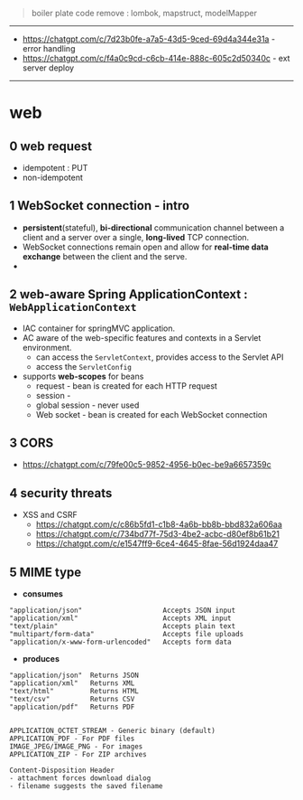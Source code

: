 > boiler plate code remove : lombok, mapstruct, modelMapper
---


- https://chatgpt.com/c/7d23b0fe-a7a5-43d5-9ced-69d4a344e31a - error handling
- https://chatgpt.com/c/f4a0c9cd-c6cb-414e-888c-605c2d50340c - ext server deploy

---

# web
## 0 web request
- idempotent : PUT
- non-idempotent

## 1 WebSocket connection - intro
- **persistent**(stateful), **bi-directional** communication channel between a client and a server over a single, **long-lived** TCP connection. 
- WebSocket connections remain open and allow for **real-time data exchange** between the client and the serve.
- 
## 2 web-aware Spring ApplicationContext : `WebApplicationContext`
- IAC container for springMVC application.
- AC aware of the web-specific features and contexts in a Servlet environment.
    - can access the `ServletContext`, provides access to the Servlet API
    - access the `ServletConfig`
- supports **web-scopes** for beans
    - request - bean is created for each HTTP request
    - session -
    - global session - never used
    - Web socket - bean is created for each WebSocket connection

## 3 CORS
- https://chatgpt.com/c/79fe00c5-9852-4956-b0ec-be9a6657359c

## 4 security threats
- XSS and CSRF 
  -  https://chatgpt.com/c/c86b5fd1-c1b8-4a6b-bb8b-bbd832a606aa
  - https://chatgpt.com/c/734bd77f-75d3-4be2-acbc-d80ef8b61b21
  - https://chatgpt.com/c/e1547ff9-6ce4-4645-8fae-56d1924daa47

## 5 MIME type
- **consumes**
```text
"application/json"	                  Accepts JSON input
"application/xml"	                  Accepts XML input
"text/plain"	                      Accepts plain text
"multipart/form-data"	              Accepts file uploads
"application/x-www-form-urlencoded"	  Accepts form data
```
- **produces**
```
"application/json"	Returns JSON
"application/xml"	Returns XML
"text/html"	        Returns HTML
"text/csv"	        Returns CSV
"application/pdf"	Returns PDF


APPLICATION_OCTET_STREAM - Generic binary (default)
APPLICATION_PDF - For PDF files
IMAGE_JPEG/IMAGE_PNG - For images
APPLICATION_ZIP - For ZIP archives

Content-Disposition Header
- attachment forces download dialog
- filename suggests the saved filename


```